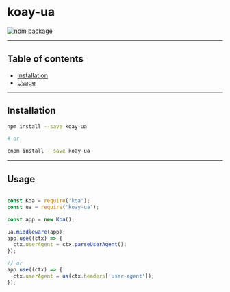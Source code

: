 # koay-ua

[![npm package](https://nodei.co/npm/koay-ua.png?downloads=true&downloadRank=true&stars=true)](https://www.npmjs.com/package/koay-ua)

---

## Table of contents

  - [Installation](#installation)
  - [Usage](#usage)

---

## Installation

```bash
npm install --save koay-ua

# or

cnpm install --save koay-ua
```

---

## Usage

```javascript

const Koa = require('koa');
const ua = require('koay-ua');

const app = new Koa();

ua.middleware(app);
app.use((ctx) => {
  ctx.userAgent = ctx.parseUserAgent();
});

// or
app.use((ctx) => {
  ctx.userAgent = ua(ctx.headers['user-agent']);
});

```
